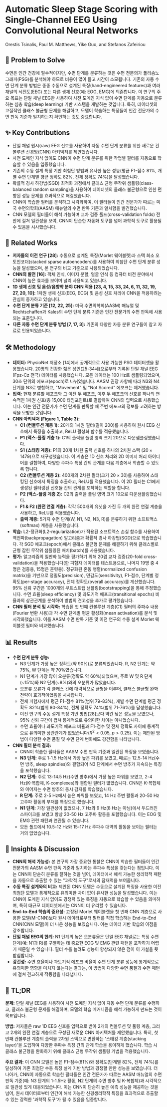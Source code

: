 # Automatic Sleep Stage Scoring with Single-Channel EEG Using Convolutional Neural Networks

Orestis Tsinalis, Paul M. Matthews, Yike Guo, and Stefanos Zafeiriou

## 🧩 Problem to Solve

수면은 인간 건강에 필수적이지만, 수면 단계를 분류하는 것은 수면 전문의가 폴리솜노그래피(PSG)를 분석해야 하므로 비용이 많이 들고 시간이 소모됩니다. 기존의 자동 수면 단계 분류 방법은 종종 수동으로 설계된 특징(hand-engineered features)과 여러 채널의 뇌전도(EEG) 또는 다른 생체 신호(예: EOG, EMG)에 의존합니다. 이 연구의 주요 목표는 단일 채널 EEG만 사용하여 사전 도메인 지식 없이 수면 단계를 자동으로 분류하는 심층 학습(deep learning) 기반 시스템을 개발하는 것입니다. 특히, 데이터셋의 고질적인 클래스 불균형 문제를 해결하고, 모델이 학습하는 특징들이 인간 전문가의 수면 판독 기준과 일치하는지 확인하는 것도 중요합니다.

## ✨ Key Contributions

- 단일 채널 원시(raw) EEG 신호를 사용하여 자동 수면 단계 분류를 위한 새로운 컨볼루션 신경망(CNN) 아키텍처를 제안했습니다.
- 사전 도메인 지식 없이도 CNN이 수면 단계 분류를 위한 작업별 필터를 자동으로 학습할 수 있음을 입증했습니다.
- 기존의 수동 설계 특징 기반 최첨단 방법과 유사한 높은 성능(평균 F1-점수 81%, 개별 수면 단계별 평균 정확도 82%, 전체 정확도 74%)을 달성했습니다.
- 확률적 경사 하강법(SGD) 최적화 과정에서 클래스 균형 무작위 샘플링(class-balanced random sampling)을 사용하여 데이터셋의 클래스 불균형으로 인한 편향된 성능 문제를 효과적으로 해결했습니다.
- CNN이 학습한 필터를 분석하고 시각화하여, 이 필터들이 인간 전문가가 따르는 미국 수면의학회(AASM) 매뉴얼의 수면 판독 기준과 일치함을 발견했습니다.
- CNN 모델의 필터들이 해석 가능하며 교차 검증 폴드(cross-validation folds) 전반에 걸쳐 일관성을 보여, CNN이 단순한 자동화 도구를 넘어 과학적 도구로 활용될 수 있음을 시사했습니다.

## 📎 Related Works

- **저자들의 이전 연구 [28]:** 수동으로 설계된 특징(Morlet 웨이블렛)과 스택 희소 오토인코더(stacked sparse autoencoders)를 사용하여 최첨단 수면 단계 분류 성능을 달성했으며, 본 연구의 비교 기준으로 사용되었습니다.
- **CNN의 발전 [16]:** 객체 인식, 이미지 분할, 얼굴 인식 등 컴퓨터 비전 분야에서 CNN이 높은 효과를 보이며 널리 사용되고 있습니다.
- **1D 생체 신호 및 음성/음향학 분야 CNN 적용 [23, 4, 15, 33, 24, 6, 11, 32, 19, 27, 20, 10]:** 1차원 생체 신호(EEG, ECG) 및 음성 신호 처리에 CNN을 적용하려는 관심이 증가하고 있습니다.
- **수면 단계 분류 기준 [12, 22, 25]:** 미국 수면의학회(AASM) 매뉴얼 및 Rechtschaffen과 Kales의 수면 단계 분류 기준은 인간 전문가의 수면 판독에 사용되는 표준입니다.
- **다른 자동 수면 단계 분류 방법 [7, 17, 3]:** 기존의 다양한 자동 분류 연구들이 참고 자료로 인용되었습니다.

## 🛠️ Methodology

- **데이터:** PhysioNet 저장소 [14]에서 공개적으로 사용 가능한 PSG 데이터셋을 활용했습니다. 20명의 건강한 젊은 성인(25-34세)으로부터 기록된 단일 채널 EEG (Fpz-Cz 전극) 데이터를 사용했습니다. 모든 데이터는 100 Hz로 샘플링되었으며, 30초 단위의 에포크(epoch)로 나뉘었습니다. AASM 권장 사항에 따라 N3와 N4 단계를 N3로 병합하고, "Movement" 및 "Not Scored" 에포크는 제거했습니다.
- **입력:** 현재 분류할 에포크와 그 이전 두 에포크, 이후 두 에포크의 신호를 하나의 연속적인 1차원 신호(총 15,000 타임포인트)로 결합하여 CNN의 입력으로 사용했습니다. 이는 인간 전문가가 수면 단계를 판독할 때 주변 에포크의 정보를 고려하는 방식을 모방한 것입니다.
- **CNN 아키텍처 (Figure 1, Table 3):**
  - **C1 (컨볼루션 계층 1):** 20개의 1차원 필터(길이 200)를 사용하여 원시 EEG 신호에서 특징을 추출하고, ReLU 활성화 함수를 적용했습니다.
  - **P1 (맥스-풀링 계층 1):** C1의 출력을 풀링 영역 크기 20으로 다운샘플링했습니다.
  - **S1 (스태킹 계층):** P1의 20개 1차원 출력 신호를 하나의 2차원 스택 ($20 \times 1479$)으로 재구성했습니다. 이 계층은 1D 신호 처리와 2D 이미지 처리 아이디어를 결합하여, 다양한 주파수 특징 간의 관계를 다음 계층에서 학습할 수 있도록 합니다.
  - **C2 (컨볼루션 계층 2):** 400개의 2차원 필터(크기 $20 \times 30$)를 사용하여 스태킹된 신호에서 특징을 추출하고, ReLU를 적용했습니다. 이 2D 필터는 C1에서 생성된 필터링된 신호들 간의 관계를 포착하는 역할을 합니다.
  - **P2 (맥스-풀링 계층 2):** C2의 출력을 풀링 영역 크기 10으로 다운샘플링했습니다.
  - **F1 & F2 (완전 연결 계층):** 각각 500개의 유닛을 가진 두 개의 완전 연결 계층을 사용하고, ReLU를 적용했습니다.
  - **출력 계층:** 5가지 수면 단계(W, N1, N2, N3, R)를 분류하기 위한 소프트맥스(softmax) 계층을 사용했습니다.
- **학습:** L2-정규화(L2-regularization)가 적용된 소프트맥스 손실 함수를 사용하여 역전파(backpropagation) 알고리즘과 확률적 경사 하강법(SGD)으로 학습했습니다. 각 SGD 에포크(epoch)에서 클래스 불균형 문제를 해결하기 위해 클래스별로 균형 잡힌 무작위 샘플링된 배치(batch)를 사용했습니다.
- **평가:** 알고리즘의 일반화 능력을 평가하기 위해 20겹 교차 검증(20-fold cross-validation)을 적용했습니다(한 피험자 데이터를 테스트용으로, 나머지 19명 중 4명은 검증용, 15명은 훈련용). 정규화된 혼동 행렬(normalized confusion matrix)을 기반으로 정밀도(precision), 민감도(sensitivity), F1-점수, 단계별 정확도(per-stage accuracy), 전체 정확도(overall accuracy)를 계산했습니다. 95% 신뢰 구간은 1000개의 부트스트랩 샘플링(bootstrapping)을 통해 추정했습니다. 수면 효율(sleep efficiency) 및 과도기적 에포크(transitional epochs) 비율과의 상관관계를 분석하여 방법의 견고성을 추가로 평가했습니다.
- **CNN 필터 분석 및 시각화:** 학습된 첫 번째 컨볼루션 계층(C1) 필터의 주파수 내용(Fourier 변환 사용)과 각 수면 단계별 평균 활성화(mean activation)를 분석 및 시각화했습니다. 이를 AASM 수면 판독 기준 및 이전 연구의 수동 설계 Morlet 웨이블렛 필터와 비교했습니다.

## 📊 Results

- **수면 단계 분류 성능:**
  - N3 단계가 가장 높은 정확도(약 90%)로 분류되었습니다. R, N2 단계는 약 75%, W 단계는 약 70%였습니다.
  - N1 단계가 가장 많이 오분류(정확도 약 60%)되었으며, 주로 W 및 R 단계(~15%)와 N2 단계(~8%)와의 오분류가 많았습니다.
  - 오분류 오류가 각 클래스 간에 대략적으로 균형을 이루어, 클래스 불균형 완화 전략이 효과적이었음을 시사합니다.
  - 전체 피험자에서 평균 F1-점수 81%(범위 79-83%), 개별 수면 단계별 평균 정확도 82%(범위 80-84%), 전체 정확도 74%(범위 71-76%)를 달성했습니다.
  - 이전 연구의 수동 설계 특징 기반 방법[28]보다 약간 낮은 성능을 보였으나, 95% 신뢰 구간이 겹쳐 통계적으로 유의미한 차이는 아니었습니다.
  - 수면 효율이나 과도기적 에포크 비율과 F1-점수 및 전체 정확도 사이에 통계적으로 유의미한 상관관계가 없었습니다($R^2 < 0.05$, $p > 0.25$). 이는 제안된 방법이 다양한 수면 품질 및 수면 단계 변화에도 강건함을 나타냅니다.
- **CNN 필터 분석 결과:**
  - CNN이 학습한 필터들은 AASM 수면 판독 기준과 일관된 특징을 보였습니다.
  - **N3 단계:** 주로 1-1.5 Hz에서 가장 높은 파워를 보였고, 때로는 12.5-14 Hz(수면 방추, sleep spindles)와 결합되어 N3 단계에서 수면 방추가 지속되는 특징을 포착했습니다.
  - **N2 단계:** 주로 13-14.5 Hz(수면 방추)에서 가장 높은 파워를 보였고, 2-4 Hz(K-복합체, K-complexes)와 결합된 필터가 많았습니다. CNN은 K-복합체와 이어지는 수면 방추의 동시 감지를 학습했습니다.
  - **R 단계:** 주로 2-5 Hz에서 높은 파워를 보였고, 14 Hz 주변 활동과 20-50 Hz 고주파 활동의 부재를 특징으로 했습니다.
  - **N1 단계:** 가장 일관성이 없었으나, 7 Hz와 9 Hz(8 Hz는 아님)에서 두드러진 스파이크를 보였고 항상 20-50 Hz 고주파 활동을 포함했습니다. 이는 EOG 및 EMG 관련 패턴과 연관될 수 있습니다.
  - 모든 폴드에서 10.5-12 Hz와 15-17 Hz 주파수 대역의 활동을 보이는 필터는 거의 없었습니다.

## 🧠 Insights & Discussion

- **CNN의 해석 가능성:** 본 연구의 가장 중요한 통찰은 CNN이 학습한 필터들이 인간 전문가의 AASM 수면 판독 기준과 일치하는 주파수 특성을 갖는다는 점입니다. 이는 CNN이 단순히 분류를 잘하는 것을 넘어, 데이터에서 해석 가능한 생리학적 패턴을 자동으로 추출할 수 있는 "과학적 도구"로서의 잠재력을 보여줍니다.
- **수동 특징 설계와의 비교:** 제안된 CNN 모델은 수동으로 설계된 특징을 사용한 이전 최첨단 모델과 통계적으로 유의미한 차이 없이 유사한 성능을 달성했습니다. 이는 CNN이 도메인 지식 없이도 경쟁력 있는 특징을 자동으로 학습할 수 있음을 의미하며, 특히 대규모 데이터셋에서는 CNN이 더 유리할 수 있습니다.
- **End-to-End 학습의 중요성:** 고정된 Morlet 웨이블렛을 첫 번째 CNN 계층으로 사용한 모델(M-CNN)보다 원시 데이터로부터 필터를 직접 학습하는 End-to-End CNN(CNN 모델)이 더 나은 성능을 보였습니다. 이는 데이터 기반 학습의 이점을 강조합니다.
- **단일 채널 EEG의 한계:** N1 단계의 높은 오분류율은 단일 EEG 채널로는 특정 수면 단계(예: N1과 R)를 구별하는 데 중요한 EOG 및 EMG 관련 패턴을 포착하기 어렵기 때문일 수 있습니다. 필터 수를 늘려도 성능이 향상되지 않은 점이 이 가설을 뒷받침합니다.
- **강건성:** 수면 효율이나 과도기적 에포크 비율이 수면 단계 분류 성능에 통계적으로 유의미한 영향을 미치지 않는다는 결과는, 이 방법이 다양한 수면 품질과 수면 패턴에 걸쳐 견고하게 작동함을 나타냅니다.

## 📌 TL;DR

**문제:** 단일 채널 EEG를 사용하여 사전 도메인 지식 없이 자동 수면 단계 분류를 수행하고, 클래스 불균형 문제를 해결하며, 모델의 학습 메커니즘을 해석 가능하게 만드는 것이 목표입니다.

**방법:** 저자들은 raw 1D EEG 신호를 입력으로 받아 2개의 컨볼루션 및 풀링 계층, 그리고 2개의 완전 연결 계층으로 구성된 새로운 CNN 아키텍처를 제안했습니다. 특히, 첫 번째 컨볼루션 계층의 출력을 2차원 스택으로 변환하는 '스태킹 계층(stacking layer)'을 도입하여 다양한 주파수 특징 간의 관계 학습을 용이하게 했습니다. 학습 시 클래스 불균형을 완화하기 위해 클래스 균형 무작위 샘플링 기법을 적용했습니다.

**주요 결과:** 이 CNN 모델은 높은 F1-점수(81%)와 정확도(단계별 82%, 전체 74%)를 달성하여 기존 최첨단 수동 특징 설계 기반 방법과 경쟁할 만한 성능을 보였습니다. 더 나아가, CNN이 자동으로 학습한 필터들은 인간 전문가가 따르는 AASM 매뉴얼의 수면 판독 기준(예: N3 단계의 1-1.5Hz 활동, N2 단계의 수면 방추 및 K-복합체)과 시각적으로 일관성 있게 대응되었습니다. 이는 CNN이 단순히 높은 예측 성능을 제공하는 것을 넘어, 원시 데이터로부터 인간이 해석 가능한 신경생리학적 특징을 효과적으로 추출할 수 있는 강력한 '과학적 도구'가 될 수 있음을 입증합니다.
